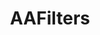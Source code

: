 ---
title: AAFilters
description: E-commerce site that sells water and air filters. Originally built on PEARL then fully re-written in PHP/HTML.
icon: aafilters/icon.png
logo: aafilters/logo.png
preview: aafilters/preview.png
link: https://aafilters.com
tags: [php, html, bootstrap, js, re-design]
created_at: 2019-02-15
---